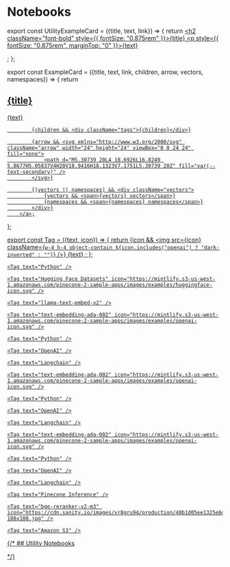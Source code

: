 # Notebooks

export const UtilityExampleCard = ({title, text, link}) => {
  return <a href={link} className="example-card group">
            <h2 className="font-bold" style={{
    fontSize: "0.875rem"
  }}>{title}</h2>
            <p style={{
    fontSize: "0.875rem",
    marginTop: "0"
  }}>{text}</p>
        </a>;
};

export const ExampleCard = ({title, text, link, children, arrow, vectors, namespaces}) => {
  return <a href={link} className="example-card group">
            <h2 className="font-semibold text-base">{title}</h2>
            <p>{text}</p>

            {children && <div className="tags">{children}</div>}

            {arrow && <svg xmlns="http://www.w3.org/2000/svg" className="arrow" width="24" height="24" viewBox="0 0 24 24" fill="none">
                <path d="M5.30739 20L4 18.6926L16.8249 5.8677H5.05837V4H20V18.9416H18.1323V7.1751L5.30739 20Z" fill="var(--text-secondary)" />
            </svg>}

            {(vectors || namespaces) && <div className="vectors">
                {vectors && <span>{vectors} vectors</span>}
                {namespaces && <span>{namespaces} namespaces</span>}
            </div>}
        </a>;
};

export const Tag = ({text, icon}) => {
  return <span className="card-tag">
            {icon && <img src={icon} className={`w-4 h-4 object-contain ${icon.includes("openai") ? "dark-inverted" : ""}`} />}
            {text}
        </span>;
};

<div className="card-grid not-prose">
  <ExampleCard title="Semantic Search" text="Implement semantic search with Pinecone in minutes over a simple translation dataset" link="https://colab.research.google.com/github/pinecone-io/examples/blob/master/docs/semantic-search.ipynb" arrow>
    <Tag text="Pinecone Integrated Inference" />

    <Tag text="Python" />

    <Tag text="Hugging Face Datasets" icon="https://mintlify.s3-us-west-1.amazonaws.com/pinecone-2-sample-apps/images/examples/huggingface-icon.svg" />

    <Tag text="llama-text-embed-v2" />
  </ExampleCard>

  <ExampleCard title="Retrieval Enhanced Generative Question Answering" text="Learn how to query relevant contexts to your queries from Pinecone." link="https://colab.research.google.com/github/pinecone-io/examples/blob/master/docs/gen-qa-openai.ipynb" arrow>
    <Tag text="text-davinci-003" icon="https://mintlify.s3-us-west-1.amazonaws.com/pinecone-2-sample-apps/images/examples/openai-icon.svg" />

    <Tag text="text-embedding-ada-002" icon="https://mintlify.s3-us-west-1.amazonaws.com/pinecone-2-sample-apps/images/examples/openai-icon.svg" />

    <Tag text="Python" />

    <Tag text="OpenAI" />

    <Tag text="Langchain" />
  </ExampleCard>

  <ExampleCard title="Chatbot Agents with LangChain" text="Create conversational agents with LangChain and Pinecone." link="https://colab.research.google.com/github/pinecone-io/examples/blob/master/docs/langchain-retrieval-agent.ipynb" arrow>
    <Tag text="gpt-3.5-turbo" icon="https://mintlify.s3-us-west-1.amazonaws.com/pinecone-2-sample-apps/images/examples/openai-icon.svg" />

    <Tag text="text-embedding-ada-002" icon="https://mintlify.s3-us-west-1.amazonaws.com/pinecone-2-sample-apps/images/examples/openai-icon.svg" />

    <Tag text="Python" />

    <Tag text="OpenAI" />

    <Tag text="Langchain" />
  </ExampleCard>

  <ExampleCard title="Langchain Retrieval Augmentation" text="Give knowledge base information to an LLM using LangChain." link="https://colab.research.google.com/github/pinecone-io/examples/blob/master/docs/langchain-retrieval-augmentation.ipynb" arrow>
    <Tag text="gpt-3.5-turbo" icon="https://mintlify.s3-us-west-1.amazonaws.com/pinecone-2-sample-apps/images/examples/openai-icon.svg" />

    <Tag text="text-embedding-ada-002" icon="https://mintlify.s3-us-west-1.amazonaws.com/pinecone-2-sample-apps/images/examples/openai-icon.svg" />

    <Tag text="Python" />

    <Tag text="OpenAI" />

    <Tag text="Langchain" />
  </ExampleCard>

  <ExampleCard title="Reranking Search Results" text="Use Pinecone's reranking feature to enhance the accuracy of search results." link="https://colab.research.google.com/github/pinecone-io/examples/blob/master/docs/pinecone-reranker.ipynb" arrow>
    <Tag text="Python" />

    <Tag text="Pinecone Inference" />

    <Tag text="bge-reranker-v2-m3" icon="https://cdn.sanity.io/images/vr8gru94/production/40b1d05ee1325e6d9e4886af4e76ff06d844faff-188x188.jpg" />
  </ExampleCard>

  <ExampleCard title="Import from object storage" text="Import records from Parquet files in Amazon S3 bucket into a serverless index." link="https://colab.research.google.com/github/pinecone-io/examples/blob/master/docs/pinecone-import.ipynb" arrow>
    <Tag text="Python" />

    <Tag text="Amazon S3" />
  </ExampleCard>
</div>

{/* ## Utility Notebooks

  <div className="card-grid not-prose">
    <UtilityExampleCard title="Chunking Examples" text="Notebooks demonstrating text chunking techniques" link="/" />
    <UtilityExampleCard title="Topic Analysis" text="Tools for analyzing the main topics in a text" link="/" />
    <UtilityExampleCard title="Sentiment Scorer" text="Assess the sentiment of given text snippets" link="/" />
    <UtilityExampleCard title="Named Entity Finder" text="Identify and classify named entities in text" link="/" />
    <UtilityExampleCard title="Language Translation" text="Convert text from one language to another" link="/" />
  </div> */}
